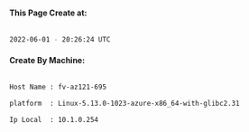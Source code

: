 
   
#### This Page Create at:

```bash

2022-06-01 - 20:26:24 UTC

```

#### Create By Machine:

```bash

Host Name : fv-az121-695

platform  : Linux-5.13.0-1023-azure-x86_64-with-glibc2.31

Ip Local  : 10.1.0.254

```

